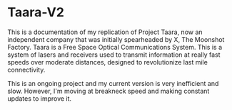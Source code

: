# Taara-V2

This is a documentation of my replication of Project Taara, now an independent company that was initially spearheaded by X, The Moonshot Factory. Taara is a Free Space Optical Communications System. This is a system of lasers and receivers used to transmit information at really fast speeds over moderate distances, designed to revolutionize last mile connectivity. 

This is an ongoing project and my current version is very inefficient and slow. However, I'm moving at breakneck speed and making constant updates to improve it. 

